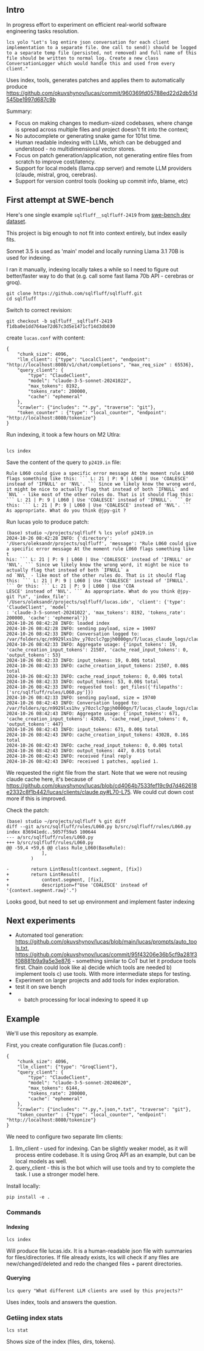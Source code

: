 ## Intro

In progress effort to experiment on efficient real-world software engineering tasks resolution.

```
lcs yolo "Let's log entire json conversation for each client implementation to a separate file. One call to send() should be logged to a separate temp file (persisted, not removed) and full name of this file should be written to normal log. Create a new class ConversationLogger which would handle this and used from every client."
```

Uses index, tools, generates patches and applies them to automatically produce https://github.com/okuvshynov/lucas/commit/960369fd05788ed22d2db51d545be1997d687c9b

Summary:
* Focus on making changes to medium-sized codebases, where change is spread across multiple files and project doesn't fit into the context;
* No autocomplete or generating snake game for 101st time.
* Human readable indexing with LLMs, which can be debugged and understood - no multidimensional vector stores.
* Focus on patch generation/application, not generating entire files from scratch to improve cost/latency.
* Support for local models (llama.cpp server) and remote LLM providers (claude, mistral, groq, cerebras).
* Support for version control tools (looking up commit info, blame, etc)

## First attempt at SWE-bench

Here's one single example `sqlfluff__sqlfluff-2419` from [swe-bench dev dataset](https://huggingface.co/datasets/princeton-nlp/SWE-bench_Lite/viewer/default/dev?row=1). 

This project is big enough to not fit into context entirely, but index easily fits.

Sonnet 3.5 is used as 'main' model and locally running Llama 3.1 70B is used for indexing.

I ran it manually, indexing locally takes a while so I need to figure out better/faster way to do that (e.g. call some fast llama 70b API - cerebras or groq).

```
git clone https://github.com/sqlfluff/sqlfluff.git
cd sqlfluff
```

Switch to correct revision:
```
git checkout -b sqlfluff__sqlfluff-2419 f1dba0e1dd764ae72d67c3d5e1471cf14d3db030
```

create `lucas.conf` with content:

```
{
    "chunk_size": 4096,
    "llm_client": {"type": "LocalClient", "endpoint": "http://localhost:8080/v1/chat/completions", "max_req_size" : 65536},
    "query_client": {
        "type": "ClaudeClient",
        "model": "claude-3-5-sonnet-20241022",
        "max_tokens": 8192,
        "tokens_rate": 200000,
        "cache": "ephemeral"
    },
    "crawler": {"includes": "*.py", "traverse": "git"},
    "token_counter" : {"type": "local_counter", "endpoint": "http://localhost:8080/tokenize"}
}
```


Run indexing, it took a few hours on M2 Utlra:

```

lcs index

```

Save the content of the query to `p2419.in` file:
```
Rule L060 could give a specific error message At the moment rule L060 flags something like this: ``` L: 21 | P: 9 | L060 | Use 'COALESCE' instead of 'IFNULL' or 'NVL'. ``` Since we likely know the wrong word, it might be nice to actually flag that instead of both `IFNULL` and `NVL` - like most of the other rules do. That is it should flag this: ``` L: 21 | P: 9 | L060 | Use 'COALESCE' instead of 'IFNULL'. ``` Or this: ``` L: 21 | P: 9 | L060 | Use 'COALESCE' instead of 'NVL'. ``` As appropriate. What do you think @jpy-git ?
```

Run lucas yolo to produce patch:

```
(base) studio ~/projects/sqlfluff % lcs yolof p2419.in
2024-10-26 08:42:28 INFO: {'directory': '/Users/oleksandr/projects/sqlfluff', 'message': "Rule L060 could give a specific error message At the moment rule L060 flags something like t
his: ``` L: 21 | P: 9 | L060 | Use 'COALESCE' instead of 'IFNULL' or 'NVL'. ``` Since we likely know the wrong word, it might be nice to actually flag that instead of both `IFNULL` a
nd `NVL` - like most of the other rules do. That is it should flag this: ``` L: 21 | P: 9 | L060 | Use 'COALESCE' instead of 'IFNULL'. ``` Or this: ``` L: 21 | P: 9 | L060 | Use 'COA
LESCE' instead of 'NVL'. ``` As appropriate. What do you think @jpy-git ?\n", 'index_file': '/Users/oleksandr/projects/sqlfluff/lucas.idx', 'client': {'type': 'ClaudeClient', 'model'
: 'claude-3-5-sonnet-20241022', 'max_tokens': 8192, 'tokens_rate': 200000, 'cache': 'ephemeral'}}
2024-10-26 08:42:28 INFO: loaded index
2024-10-26 08:42:28 INFO: sending payload, size = 19097
2024-10-26 08:42:33 INFO: Conversation logged to: /var/folders/qc/n9929lxs1hv_y70zclc7gpjh0000gn/T/lucas_claude_logs/claude_20241026_084233_383526.json
2024-10-26 08:42:33 INFO: Aggregate usage: {'input_tokens': 19, 'cache_creation_input_tokens': 21507, 'cache_read_input_tokens': 0, 'output_tokens': 53}
2024-10-26 08:42:33 INFO: input_tokens: 19, 0.00$ total
2024-10-26 08:42:33 INFO: cache_creation_input_tokens: 21507, 0.08$ total
2024-10-26 08:42:33 INFO: cache_read_input_tokens: 0, 0.00$ total
2024-10-26 08:42:33 INFO: output_tokens: 53, 0.00$ total
2024-10-26 08:42:33 INFO: requested tool: get_files({'filepaths': ['src/sqlfluff/rules/L060.py']})
2024-10-26 08:42:33 INFO: sending payload, size = 19740
2024-10-26 08:42:43 INFO: Conversation logged to: /var/folders/qc/n9929lxs1hv_y70zclc7gpjh0000gn/T/lucas_claude_logs/claude_20241026_084243_209730.json
2024-10-26 08:42:43 INFO: Aggregate usage: {'input_tokens': 671, 'cache_creation_input_tokens': 43028, 'cache_read_input_tokens': 0, 'output_tokens': 447}
2024-10-26 08:42:43 INFO: input_tokens: 671, 0.00$ total
2024-10-26 08:42:43 INFO: cache_creation_input_tokens: 43028, 0.16$ total
2024-10-26 08:42:43 INFO: cache_read_input_tokens: 0, 0.00$ total
2024-10-26 08:42:43 INFO: output_tokens: 447, 0.01$ total
2024-10-26 08:42:43 INFO: received final reply
2024-10-26 08:42:43 INFO: received 1 patches, applied 1.

```

We requested the right file from the start.
Note that we were not reusing claude cache here, it's because of  https://github.com/okuvshynov/lucas/blob/cd4064b7533fef19c9d7d462618e2332c8f1b442/lucas/clients/claude.py#L70-L75. We could cut down cost more if this is improved.

Check the patch:

```
(base) studio ~/projects/sqlfluff % git diff
diff --git a/src/sqlfluff/rules/L060.py b/src/sqlfluff/rules/L060.py
index 836941edc..5057f59a5 100644
--- a/src/sqlfluff/rules/L060.py
+++ b/src/sqlfluff/rules/L060.py
@@ -59,4 +59,6 @@ class Rule_L060(BaseRule):
             ],
         )

-        return LintResult(context.segment, [fix])
+        return LintResult(
+            context.segment, [fix],
+            description=f"Use 'COALESCE' instead of '{context.segment.raw}'.")
```

Looks good, but need to set up environment and implement faster indexing

## Next experiments

* Automated tool generation: https://github.com/okuvshynov/lucas/blob/main/lucas/prompts/auto_tools.txt, https://github.com/okuvshynov/lucas/commit/95f43206e36b5cf9a281f3f08881b9a9a5e3e876 - something similar to CoT but let it produce tools first. Chain could look like a) decide which tools are needed b) implement tools c) use tools. With more intermediate steps for testing.
* Experiment on larger projects and add tools for index exploration.
* test it on swe bench
* * batch processing for local indexing to speed it up


## Example

We'll use this repository as example.

First, you create configuration file (lucas.conf) :

```
{
    "chunk_size": 4096,
    "llm_client": {"type": "GroqClient"},
    "query_client": {
        "type": "ClaudeClient",
        "model": "claude-3-5-sonnet-20240620",
        "max_tokens": 6144,
        "tokens_rate": 200000,
        "cache": "ephemeral"
    },
    "crawler": {"includes": "*.py,*.json,*.txt", "traverse": "git"},
    "token_counter" : {"type": "local_counter", "endpoint": "http://localhost:8080/tokenize"}
}
```

We need to configure two separate llm clients:
1. llm_client - used for indexing. Can be slightly weaker model, as it will process entire codebase. It is using Groq API as an example, but can be local models as well.
2. query_client - this is the bot which will use tools and try to complete the task. I use a stronger model here.

Install locally:

```
pip install -e .
```

### Commands

#### Indexing

```
lcs index
```

Will produce file lucas.idx. It is a human-readable json file with summaries for files/directories. If file already exists, lcs will check if any files are new/changed/deleted and redo the changed files + parent directories.


#### Querying

```
lcs query "What different LLM clients are used by this projects?"
```

Uses index, tools and answers the question.



### Getiing index stats

```
lcs stat
```
Shows size of the index (files, dirs, tokens).
